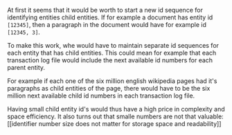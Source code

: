 At first it seems that it would be worth to start a new id sequence for identifying entities child entities. If for example a document has entity id `[12345]`, then a paragraph in the document would have for example id `[12345, 3]`.

To make this work, whe would have to maintain separate id sequences for each entity that has child entities. This could mean for example that each transaction log file would include the next available id numbers for each parent entity.

For example if each one of the six million english wikipedia pages had it's paragraphs as child entities of the page, there would have to be the six million next available child id numbers in each transaction log file.

Having small child entity id's would thus have a high price in complexity and space efficiency. It also turns out that smalle numbers are not that valuable: [[identifier number size does not matter for storage space and readability]]